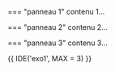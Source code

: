 === "panneau 1"
    contenu 1...

=== "panneau 2"
    contenu 2...

=== "panneau 3"
    contenu 3...

{{ IDE('exo1', MAX = 3) }}
